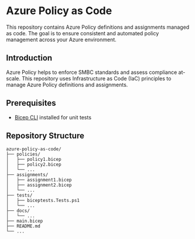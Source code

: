# Azure Policy as Code

This repository contains Azure Policy definitions and assignments managed as code. The goal is to ensure consistent and automated policy management across your Azure environment.

## Introduction

Azure Policy helps to enforce SMBC standards and assess compliance at-scale. This repository uses Infrastructure as Code (IaC) principles to manage Azure Policy definitions and assignments.

## Prerequisites

- [Bicep CLI](https://github.com/Azure/bicep) installed for unit tests

## Repository Structure

```plaintext
azure-policy-as-code/
├── policies/
│   ├── policy1.bicep
│   ├── policy2.bicep
│   └── ...
├── assignments/
│   ├── assignment1.bicep
│   ├── assignment2.bicep
│   └── ...
├── tests/
│   ├── biceptests.Tests.ps1
│   └── ...
├── docs/
│   └── ...
├── main.bicep
├── README.md
└── ...
